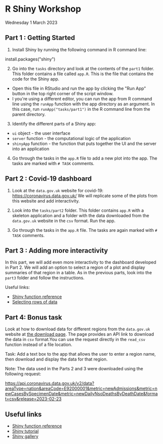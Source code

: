 # R Shiny Workshop
Wednesday 1 March 2023

## Part 1 : Getting Started

1. Install Shiny by running the following command in R command line:

  install.packages("shiny")

2. Go into the `tasks` directory and look at the contents of the `part1` folder. This folder contains a file called `app.R`. This is the file that contains the code for the Shiny app. 
  - Open this file in RStudio and run the app by clicking the "Run App" button in the top right corner of the script window.
  - I you're using a different editor, you can run the app from R command line using the `runApp` function with the app directory as an argument. In this case, run `runApp("tasks/part1")` in the R command line from the parent directory.

3. Identify the different parts of a Shiny app:
  - `ui` object - the  user interface
  - `server` function - the computational logic of the application
  - `shinyApp` function - the function that puts together the UI and the server into an application

4. Go through the tasks in the `app.R` file to add a new plot into the app. The tasks are marked with `# TASK` comments.

## Part 2 : Covid-19 dashboard

1. Look at the `data.gov.uk` website for covid-19: https://coronavirus.data.gov.uk/
  We will replicate some of the plots from this website and add interactivity.

2. Look into the `tasks/part2` folder. This folder contains `app.R` with a skeleton application and a folder with the data downloaded from the `data.gov.uk` website in the `csv` format. Run the app.

3. Go through the tasks in the `app.R` file. The tasks are again marked with `# TASK` comments.

## Part 3 : Adding more interactivity 

In this part, we will add even more interactivity to the dashboard developed in Part 2. We will add an option to select a region of a plot and display summaries of that region in a table. As in the previous parts, look into the `part3` folder and follow the instructions.

Useful links:
- [Shiny function reference](https://shiny.rstudio.com/reference/shiny/1.7.4/)
- [Selecting rows of data](https://shiny.rstudio.com/articles/selecting-rows-of-data.html)

## Part 4: Bonus task

Look at how to download data for different regions from the `data.gov.uk` website at [the download page](https://coronavirus.data.gov.uk/details/download). The page provides an API link to download the data in `csv` format.You can use the request directly in the `read_csv` function instead of a file location. 

Task: Add a text box to the app that allows the user to enter a region name, then download and display the data for that region. 

Note: The data used in the Parts 2 and 3 were downloaded using the following request:

  https://api.coronavirus.data.gov.uk/v2/data?areaType=nation&areaCode=E92000001&metric=newAdmissions&metric=newCasesBySpecimenDate&metric=newDailyNsoDeathsByDeathDate&format=csv&release=2023-02-23


## Useful links

- [Shiny function reference](https://shiny.rstudio.com/reference/shiny/1.7.4/)
- [Shiny tutorial](https://shiny.rstudio.com/tutorial/)
- [Shiny gallery](https://shiny.rstudio.com/gallery/)


